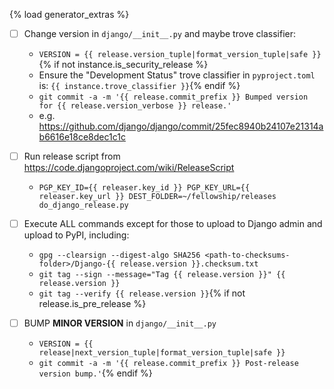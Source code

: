{% load generator_extras %}
- [ ] Change version in `django/__init__.py` and maybe trove classifier:
    - `VERSION = {{ release.version_tuple|format_version_tuple|safe }}`{% if not instance.is_security_release %}
    - Ensure the "Development Status" trove classifier in `pyproject.toml` is: `{{ instance.trove_classifier }}`{% endif %}
    - `git commit -a -m '{{ release.commit_prefix }} Bumped version for {{ release.version_verbose }} release.'`
    - e.g. https://github.com/django/django/commit/25fec8940b24107e21314ab6616e18ce8dec1c1c

- [ ] Run release script from https://code.djangoproject.com/wiki/ReleaseScript
    - `PGP_KEY_ID={{ releaser.key_id }} PGP_KEY_URL={{ releaser.key_url }} DEST_FOLDER=~/fellowship/releases do_django_release.py`

- [ ] Execute ALL commands except for those to upload to Django admin and upload to PyPI, including:
    - `gpg --clearsign --digest-algo SHA256 <path-to-checksums-folder>/Django-{{ release.version }}.checksum.txt`
    - `git tag --sign --message="Tag {{ release.version }}" {{ release.version }}`
    - `git tag --verify {{ release.version }}`{% if not release.is_pre_release %}

- [ ] BUMP **MINOR VERSION** in `django/__init__.py`
    - `VERSION = {{ release|next_version_tuple|format_version_tuple|safe }}`
    - `git commit -a -m '{{ release.commit_prefix }} Post-release version bump.'`{% endif %}
